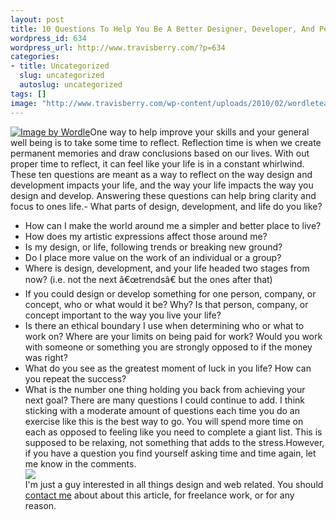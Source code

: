 ```yaml
--- 
layout: post
title: 10 Questions To Help You Be A Better Designer, Developer, And Person
wordpress_id: 634
wordpress_url: http://www.travisberry.com/?p=634
categories: 
- title: Uncategorized
  slug: uncategorized
  autoslug: uncategorized
tags: []
image: "http://www.travisberry.com/wp-content/uploads/2010/02/wordleteachings.jpg"
---
```

[![Image by Wordle](http://www.travisberry.com/wp-content/uploads/2010/02/wordleteachings.jpg "Image by Wordle")](http://www.wordle.net/show/wrdl/519211/Shodoka_-_Song_of_Freedom)One way to help improve your skills and your general well being is to take some time to reflect. Reflection time is when we create permanent memories and draw conclusions based on our lives. With out proper time to reflect, it can feel like your life is in a constant whirlwind. These ten questions are meant as a way to reflect on the way design and development impacts your life, and the way your life impacts the way you design and develop. Answering these questions can help bring clarity and focus to ones life.<!--more-->- What parts of design, development, and life do you like?
- How can I make the world around me a simpler and better place to live?
- How does my artistic expressions affect those around me?
- Is my design, or life, following trends or breaking new ground?
- Do I place more value on the work of an individual or a group?
- Where is design, development, and your life headed two stages from now? (i.e. not the next â€œtrendsâ€ but the ones after that)
- If you could design or develop something for one person, company, or concept, who or what would it be? Why? Is that person, company, or concept important to the way you live your life?
- Is there an ethical boundary I use when determining who or what to work on? Where are your limits on being paid for work? Would you work with someone or something you are strongly opposed to if the money was right?
- What do you see as the greatest moment of luck in you life? How can you repeat the success?
- What is the number one thing holding you back from achieving your next goal?
There are many questions I could continue to add. I think sticking with a moderate amount of questions each time you do an exercise like this is the best way to go. You will spend more time on each as opposed to feeling like you need to complete a giant list. This is supposed to be relaxing, not something that adds to the stress.However, if you have a question you find yourself asking time and time again, let me know in the comments.<script>utmx_section("contactme2")</script><div id="contactme"><div class="avatar">![](http://www.gravatar.com/avatar/c9e8248c1237949b66a735bed64ae841?s=32&d=identicon&r=G)</div>
I'm just a guy interested in all things design and web related. You should [contact me](http://www.travisberry.com/contact/) about about this article, for freelance work, or for any reason.
</div>
